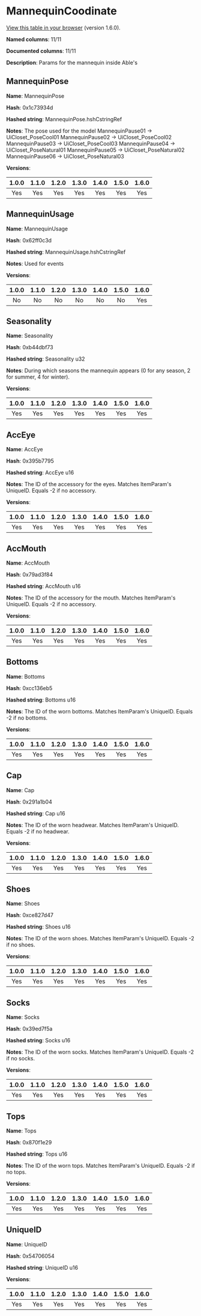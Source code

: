 # MannequinCoodinate
[View this table in your browser](MannequinCoodinate-value.md) (version 1.6.0).

**Named columns**: 11/11

**Documented columns**: 11/11

**Description**: Params for the mannequin inside Able's
## MannequinPose

**Name**: MannequinPose

**Hash**: 0x1c73934d

**Hashed string**: MannequinPose.hshCstringRef

**Notes**: The pose used for the model
MannequinPause01 -> UiCloset_PoseCool01
MannequinPause02 -> UiCloset_PoseCool02
MannequinPause03 -> UiCloset_PoseCool03
MannequinPause04 -> UiCloset_PoseNatural01
MannequinPause05 -> UiCloset_PoseNatural02
MannequinPause06 -> UiCloset_PoseNatural03

**Versions**: 

 | 1.0.0 | 1.1.0 | 1.2.0 | 1.3.0 | 1.4.0 | 1.5.0 | 1.6.0
|:--:|:--:|:--:|:--:|:--:|:--:|:--:|
| Yes | Yes | Yes | Yes | Yes | Yes | Yes| 


## MannequinUsage

**Name**: MannequinUsage

**Hash**: 0x62ff0c3d

**Hashed string**: MannequinUsage.hshCstringRef

**Notes**: Used for events

**Versions**: 

 | 1.0.0 | 1.1.0 | 1.2.0 | 1.3.0 | 1.4.0 | 1.5.0 | 1.6.0
|:--:|:--:|:--:|:--:|:--:|:--:|:--:|
| No | No | No | No | No | No | Yes| 


## Seasonality

**Name**: Seasonality

**Hash**: 0xb44dbf73

**Hashed string**: Seasonality u32

**Notes**: During which seasons the mannequin appears (0 for any season, 2 for summer, 4 for winter).

**Versions**: 

 | 1.0.0 | 1.1.0 | 1.2.0 | 1.3.0 | 1.4.0 | 1.5.0 | 1.6.0
|:--:|:--:|:--:|:--:|:--:|:--:|:--:|
| Yes | Yes | Yes | Yes | Yes | Yes | Yes| 


## AccEye

**Name**: AccEye

**Hash**: 0x395b7795

**Hashed string**: AccEye u16

**Notes**: The ID of the accessory for the eyes. Matches ItemParam's UniqueID. Equals -2 if no accessory.

**Versions**: 

 | 1.0.0 | 1.1.0 | 1.2.0 | 1.3.0 | 1.4.0 | 1.5.0 | 1.6.0
|:--:|:--:|:--:|:--:|:--:|:--:|:--:|
| Yes | Yes | Yes | Yes | Yes | Yes | Yes| 


## AccMouth

**Name**: AccMouth

**Hash**: 0x79ad3f84

**Hashed string**: AccMouth u16

**Notes**: The ID of the accessory for the mouth. Matches ItemParam's UniqueID. Equals -2 if no accessory.

**Versions**: 

 | 1.0.0 | 1.1.0 | 1.2.0 | 1.3.0 | 1.4.0 | 1.5.0 | 1.6.0
|:--:|:--:|:--:|:--:|:--:|:--:|:--:|
| Yes | Yes | Yes | Yes | Yes | Yes | Yes| 


## Bottoms

**Name**: Bottoms

**Hash**: 0xcc136eb5

**Hashed string**: Bottoms u16

**Notes**: The ID of the worn bottoms. Matches ItemParam's UniqueID. Equals -2 if no bottoms.

**Versions**: 

 | 1.0.0 | 1.1.0 | 1.2.0 | 1.3.0 | 1.4.0 | 1.5.0 | 1.6.0
|:--:|:--:|:--:|:--:|:--:|:--:|:--:|
| Yes | Yes | Yes | Yes | Yes | Yes | Yes| 


## Cap

**Name**: Cap

**Hash**: 0x291a1b04

**Hashed string**: Cap u16

**Notes**: The ID of the worn headwear. Matches ItemParam's UniqueID. Equals -2 if no headwear.

**Versions**: 

 | 1.0.0 | 1.1.0 | 1.2.0 | 1.3.0 | 1.4.0 | 1.5.0 | 1.6.0
|:--:|:--:|:--:|:--:|:--:|:--:|:--:|
| Yes | Yes | Yes | Yes | Yes | Yes | Yes| 


## Shoes

**Name**: Shoes

**Hash**: 0xce827d47

**Hashed string**: Shoes u16

**Notes**: The ID of the worn shoes. Matches ItemParam's UniqueID. Equals -2 if no shoes.

**Versions**: 

 | 1.0.0 | 1.1.0 | 1.2.0 | 1.3.0 | 1.4.0 | 1.5.0 | 1.6.0
|:--:|:--:|:--:|:--:|:--:|:--:|:--:|
| Yes | Yes | Yes | Yes | Yes | Yes | Yes| 


## Socks

**Name**: Socks

**Hash**: 0x39ed7f5a

**Hashed string**: Socks u16

**Notes**: The ID of the worn socks. Matches ItemParam's UniqueID. Equals -2 if no socks.

**Versions**: 

 | 1.0.0 | 1.1.0 | 1.2.0 | 1.3.0 | 1.4.0 | 1.5.0 | 1.6.0
|:--:|:--:|:--:|:--:|:--:|:--:|:--:|
| Yes | Yes | Yes | Yes | Yes | Yes | Yes| 


## Tops

**Name**: Tops

**Hash**: 0x870f1e29

**Hashed string**: Tops u16

**Notes**: The ID of the worn tops. Matches ItemParam's UniqueID. Equals -2 if no tops.

**Versions**: 

 | 1.0.0 | 1.1.0 | 1.2.0 | 1.3.0 | 1.4.0 | 1.5.0 | 1.6.0
|:--:|:--:|:--:|:--:|:--:|:--:|:--:|
| Yes | Yes | Yes | Yes | Yes | Yes | Yes| 


## UniqueID

**Name**: UniqueID

**Hash**: 0x54706054

**Hashed string**: UniqueID u16

**Versions**: 

 | 1.0.0 | 1.1.0 | 1.2.0 | 1.3.0 | 1.4.0 | 1.5.0 | 1.6.0
|:--:|:--:|:--:|:--:|:--:|:--:|:--:|
| Yes | Yes | Yes | Yes | Yes | Yes | Yes| 


